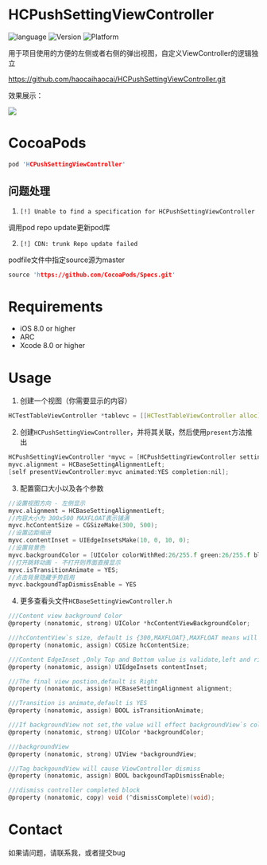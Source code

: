 # HCPushSettingViewController
![language](https://img.shields.io/badge/language-Object--C-brightgreen)
![Version](https://img.shields.io/badge/Version-1.0.5-brightgreen)
![Platform](https://img.shields.io/badge/Platform-iOS-brightgreen)

用于项目使用的方便的左侧或者右侧的弹出视图，自定义ViewController的逻辑独立

https://github.com/haocaihaocai/HCPushSettingViewController.git

效果展示：

![](https://img-blog.csdnimg.cn/20200316210411133.gif)
# CocoaPods
```c
pod 'HCPushSettingViewController'
```
## 问题处理
1. `[!] Unable to find a specification for HCPushSettingViewController`

调用pod repo update更新pod库

2. `[!] CDN: trunk Repo update failed`

podfile文件中指定source源为master 

```c
source 'https://github.com/CocoaPods/Specs.git'
```

# Requirements

 - iOS 8.0 or higher
 - ARC
 - Xcode 8.0 or higher

# Usage

1. 创建一个视图（你需要显示的内容）
```c
HCTestTableViewController *tablevc = [[HCTestTableViewController alloc] init];
```

2. 创建`HCPushSettingViewController`，并将其关联，然后使用`present`方法推出
```c
HCPushSettingViewController *myvc = [HCPushSettingViewController settingControllerWithContentController:tablevc];
myvc.alignment = HCBaseSettingAlignmentLeft;
[self presentViewController:myvc animated:YES completion:nil];
```
3. 配置窗口大小以及各个参数
```c
//设置视图方向 - 左侧显示
myvc.alignment = HCBaseSettingAlignmentLeft;
//内容大小为 300x500 MAXFLOAT表示铺满
myvc.hcContentSize = CGSizeMake(300, 500);
//设置边距缩进
myvc.contentInset = UIEdgeInsetsMake(10, 0, 10, 0);
//设置背景色
myvc.backgroundColor = [UIColor colorWithRed:26/255.f green:26/255.f blue:26/255.f alpha:0.5];
//打开跳转动画 - 不打开则界面直接显示
myvc.isTransitionAnimate = YES;
//点击背景隐藏手势启用
myvc.backgoundTapDismissEnable = YES
```
4. 更多查看头文件`HCBaseSettingViewController.h`
```c
///Content view background Color
@property (nonatomic, strong) UIColor *hcContentViewBackgroundColor;

///hcContentView`s size, default is {300,MAXFLOAT},MAXFLOAT means will fill screen height
@property (nonatomic, assign) CGSize hcContentSize;

///Content EdgeInset ,Only Top and Bottom value is validate,left and right will be ignored. Default is UIEdgeInsetsZero
@property (nonatomic, assign) UIEdgeInsets contentInset;

///The final view postion,default is Right
@property (nonatomic, assign) HCBaseSettingAlignment alignment;

///Transition is animate,default is YES
@property (nonatomic, assign) BOOL isTransitionAnimate;

///If backgroundView not set,the value will effect backgroundView`s color
@property (nonatomic, strong) UIColor *backgroundColor;

///backgroundView
@property (nonatomic, strong) UIView *backgroundView;

///Tag backgoundView will cause ViewController dismiss
@property (nonatomic, assign) BOOL backgoundTapDismissEnable;

///dismiss controller completed block
@property (nonatomic, copy) void (^dismissComplete)(void);
```
# Contact
如果请问题，请联系我，或者提交bug
